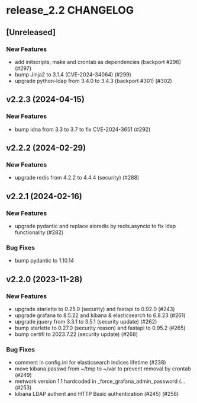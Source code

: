 # release_2.2 CHANGELOG

## [Unreleased]

### New Features

- add initscripts, make and crontab as dependencies (backport #296) (#297)
- bump Jinja2 to 3.1.4 (CVE-2024-34064) (#299)
- upgrade python-ldap from 3.4.0 to 3.4.3 (backport #301) (#302)

## v2.2.3 (2024-04-15)

### New Features

- bump idna from 3.3 to 3.7 to fix CVE-2024-3651 (#292)

## v2.2.2 (2024-02-29)

### New Features

- upgrade redis from 4.2.2 to 4.4.4 (security) (#288)

## v2.2.1 (2024-02-16)

### New Features

- upgrade pydantic and replace aioredis by redis.asyncio to fix ldap functionality (#282)

### Bug Fixes

- bump pydantic to 1.10.14

## v2.2.0 (2023-11-28)

### New Features

- upgrade starlette to 0.25.0 (security) and fastapi to 0.92.0 (#243)
- upgrade grafana to 8.5.22 and kibana & elasticsearch to 6.8.23 (#261)
- upgrade jquery from 3.3.1 to 3.5.1 (security update) (#262)
- bump starlette to 0.27.0 (security reason) and fastapi to 0.95.2 (#265)
- bump certifi to 2023.7.22 (security update) (#268)

### Bug Fixes

- comment in config.ini for elasticsearch indices lifetime (#238)
- move kibana.passwd from ~/tmp to ~/var to prevent removal by crontab (#249)
- metwork version 1.1 hardcoded in _force_grafana_admin_password (… (#253)
- kibana LDAP authent and HTTP Basic authentication (#245) (#258)



